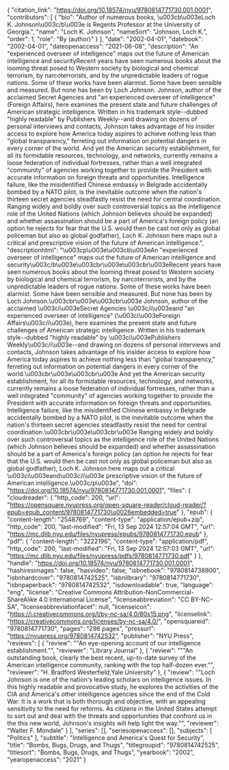 {
   "citation_link": "https://doi.org/10.18574/nyu/9780814771730.001.0001",
   "contributors": [
     {
       "bio": "Author of numerous books, \u003cb\u003eLoch K. Johnson\u003c/b\u003e is Regents Professor at the University of Georgia.",
       "name": "Loch K. Johnson",
       "nameSort": "Johnson, Loch K.",
       "order": 1,
       "role": "By (author)"
     }
   ],
   "date": "2002-04-01",
   "datebook": "2002-04-01",
   "dateopenaccess": "2021-06-08",
   "description": "An \"experienced overseer of intelligence\" maps out the future of American intelligence and securityRecent years have seen numerous books about the looming threat posed to Western society by biological and chemical terrorism, by narcoterrorists, and by the unpredictable leaders of rogue nations. Some of these works have been alarmist. Some have been sensible and measured. But none has been by Loch Johnson. Johnson, author of the acclaimed Secret Agencies and \"an experienced overseer of intelligence\" (Foreign Affairs), here examines the present state and future challenges of American strategic intelligence. Written in his trademark style--dubbed \"highly readable\" by Publishers Weekly--and drawing on dozens of personal interviews and contacts, Johnson takes advantage of his insider access to explore how America today aspires to achieve nothing less than \"global transparency,\" ferreting out information on potential dangers in every corner of the world. And yet the American security establishment, for all its formidable resources, technology, and networks, currently remains a loose federation of individual fortresses, rather than a well integrated \"community\" of agencies working together to provide the President with accurate information on foreign threats and opportunities. Intelligence failure, like the misidentified Chinese embassy in Belgrade accidentally bombed by a NATO pilot, is the inevitable outcome when the nation's thirteen secret agencies steadfastly resist the need for central coordination. Ranging widely and boldly over such controversial topics as the intelligence role of the United Nations (which Johnson believes should be expanded) and whether assassination should be a part of America's foreign policy (an option he rejects for fear that the U.S. would then be cast not only as global policeman but also as global godfather), Loch K. Johnson here maps out a critical and prescriptive vision of the future of American intelligence.",
   "descriptionhtml": "\u003cp\u003e\u003cb\u003eAn \"experienced overseer of intelligence\" maps out the future of American intelligence and security\u003c/b\u003e\u003cbr\u003e\u003cbr\u003eRecent years have seen numerous books about the looming threat posed to Western society by biological and chemical terrorism, by narcoterrorists, and by the unpredictable leaders of rogue nations. Some of these works have been alarmist. Some have been sensible and measured. But none has been by Loch Johnson.\u003cbr\u003e\u003cbr\u003e Johnson, author of the acclaimed \u003ci\u003eSecret Agencies \u003c/i\u003eand \"an experienced overseer of intelligence\" (\u003ci\u003eForeign Affairs\u003c/i\u003e), here examines the present state and future challenges of American strategic intelligence. Written in his trademark style--dubbed \"highly readable\" by \u003ci\u003ePublishers Weekly\u003c/i\u003e--and drawing on dozens of personal interviews and contacts, Johnson takes advantage of his insider access to explore how America today aspires to achieve nothing less than \"global transparency,\" ferreting out information on potential dangers in every corner of the world.\u003cbr\u003e\u003cbr\u003e And yet the American security establishment, for all its formidable resources, technology, and networks, currently remains a loose federation of individual fortresses, rather than a well integrated \"community\" of agencies working together to provide the President with accurate information on foreign threats and opportunities. Intelligence failure, like the misidentified Chinese embassy in Belgrade accidentally bombed by a NATO pilot, is the inevitable outcome when the nation's thirteen secret agencies steadfastly resist the need for central coordination.\u003cbr\u003e\u003cbr\u003e Ranging widely and boldly over such controversial topics as the intelligence role of the United Nations (which Johnson believes should be expanded) and whether assassination should be a part of America's foreign policy (an option he rejects for fear that the U.S. would then be cast not only as global policeman but also as global godfather), Loch K. Johnson here maps out a critical \u003ci\u003eand\u003c/i\u003e prescriptive vision of the future of American intelligence.\u003c/p\u003e",
   "doi": "https://doi.org/10.18574/nyu/9780814771730.001.0001",
   "files": {
     "cloudreader": {
       "http_code": 200,
       "url": "https://opensquare.nyupress.org/open-square-reader/cloud-reader/?epub=epub_content/9780814771730\u0026embedded=true"
     },
     "epub": {
       "content-length": "2548769",
       "content-type": "application/epub+zip",
       "http_code": 200,
       "last-modified": "Fri, 13 Sep 2024 12:57:04 GMT",
       "url": "https://mc.dlib.nyu.edu/files/nyupress/epubs/9780814771730.epub"
     },
     "pdf": {
       "content-length": "3222196",
       "content-type": "application/pdf",
       "http_code": 200,
       "last-modified": "Fri, 13 Sep 2024 12:57:03 GMT",
       "url": "https://mc.dlib.nyu.edu/files/nyupress/pdfs/9780814771730.pdf"
     }
   },
   "handle": "https://doi.org/10.18574/nyu/9780814771730.001.0001",
   "hashiresimages": false,
   "hasvideo": false,
   "isbnebook": "9780814738900",
   "isbnhardcover": "9780814742525",
   "isbnlibrary": "9780814771730",
   "isbnpaperback": "9780814742532",
   "isdownloadable": true,
   "language": "eng",
   "license": "Creative Commons Attribution-NonCommercial-ShareAlike 4.0 International License",
   "licenseabbreviation": "CC BY-NC-SA",
   "licenseabbreviationfacet": null,
   "licenseicon": "https://i.creativecommons.org/l/by-nc-sa/4.0/80x15.png",
   "licenselink": "https://creativecommons.org/licenses/by-nc-sa/4.0/",
   "opensquareid": "9780814771730",
   "pages": "298 pages",
   "pressurl": "https://nyupress.org/9780814742532",
   "publisher": "NYU Press",
   "reviews": [
     {
       "review": "\"An eye-opening account of our intelligence establishment.\"",
       "reviewer": "Library Journal"
     },
     {
       "review": "\"\"An outstanding book, clearly the best recent, up-to-date survey of the American intelligence community, ranking with the top half-dozen ever.\"",
       "reviewer": "H. Bradford Westerfield,Yale University"
     },
     {
       "review": "\"Loch Johnson is one of the nation's leading scholars on intelligence issues. In this highly readable and provocative study, he explores the activities of the CIA and America's other intelligence agencies since the end of the Cold War. It is a work that is both thorough and objective, with an appealing sensitivity to the need for reforms. As citizens in the United States attempt to sort out and deal with the threats and opportunities that confront us in the this new world, Johnson's insights will help light the way.\"",
       "reviewer": "Walter F. Mondale"
     }
   ],
   "series": [],
   "seriesopenaccess": [],
   "subjects": [
     "Politics"
   ],
   "subtitle": "Intelligence and America's Quest for Security",
   "title": "Bombs, Bugs, Drugs, and Thugs",
   "titlegroupid": "9780814742525",
   "titlesort": "Bombs, Bugs, Drugs, and Thugs",
   "yearbook": "2002",
   "yearopenaccess": "2021"
 }

